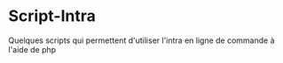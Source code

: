 # Script-Intra
Quelques scripts qui permettent d'utiliser l'intra en ligne de commande à l'aide de php
